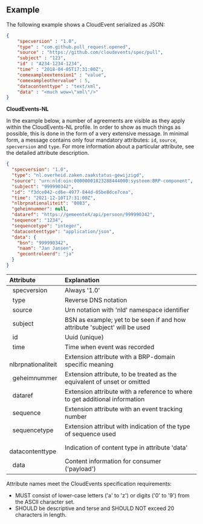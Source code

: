 ## Example

The following example shows a CloudEvent serialized as JSON:

```JSON
{
    "specversion" : "1.0",
    "type" : "com.github.pull_request.opened",
    "source" : "https://github.com/cloudevents/spec/pull",
    "subject" : "123",
    "id" : "A234-1234-1234",
    "time" : "2018-04-05T17:31:00Z",
    "comexampleextension1" : "value",
    "comexampleothervalue" : 5,
    "datacontenttype" : "text/xml",
    "data" : "<much wow=\"xml\"/>"
}
```

**CloudEvents-NL**

In the example below, a number of agreements are visible as they apply within the CloudEvents-NL profile.
In order to show as much things as possible, this is done in the form of a very extensive message. 
In minimal form, a message contains only four mandatory attributes: `id`, `source`, `specversion` and `type`.
For more information about a particular attribute, see the detailed attribute description.

```JSON
{
  "specversion": "1.0",
  "type": "nl.overheid.zaken.zaakstatus-gewijzigd",
  "source": "urn:nld:oin:00000001823288444000:systeem:BRP-component",
  "subject": "999990342",
  "id": "f3dce042-cd6e-4977-844d-05be8dce7cea",
  "time": "2021-12-10T17:31:00Z",
  "nlbrpnationaliteit": "0083",
  "geheimnummer": null,
  "dataref": "https://gemeenteX/api/persoon/999990342",
  "sequence": "1234",
  "sequencetype": "integer",
  "datacontenttype": "application/json",
  "data": {
    "bsn": "999990342",
    "naam": "Jan Jansen",
    "gecontroleerd": "ja"
  }
}
```

| Attribute | Explanation |
| :------------- | :---------- | 
|   &nbsp; specversion | Always '1.0' |
|   &nbsp; type | Reverse DNS notation |
|   &nbsp; source | Urn notation with 'nld' namespace identifier |
|   &nbsp; subject | BSN as example; yet to be seen if and how attribute 'subject' will be used |
|   &nbsp; id | Uuid (unique)|
|   &nbsp; time | Time when event was recorded |
|   &nbsp; nlbrpnationaliteit | Extension attribute with a BRP-domain specific meaning |
|   &nbsp; geheimnummer | Extension attribute, to be treated as the equivalent of unset or omitted |
|   &nbsp; dataref  | Extension attribute with a reference to where to get additional information |
|   &nbsp; sequence | Extension attribute with an event tracking number |
|   &nbsp; sequencetype | Extension attribut with indication of the type of sequence used |
|   &nbsp; datacontenttype  | Indication of content type in attribute 'data' |
|   &nbsp; data | Content information for consumer ('payload') |

Attribute names meet the CloudEvents specification requirements:
  - MUST consist of lower-case letters ('a' to 'z') or digits ('0' to '9') from the ASCII character set. 
  - SHOULD be descriptive and terse and SHOULD NOT exceed 20 characters in length.

